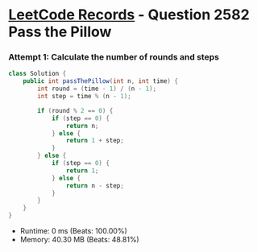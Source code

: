 # [LeetCode Records](../../README.md) - Question 2582 Pass the Pillow

### Attempt 1: Calculate the number of rounds and steps
```java
class Solution {
    public int passThePillow(int n, int time) {
        int round = (time - 1) / (n - 1);
        int step = time % (n - 1);

        if (round % 2 == 0) {
            if (step == 0) {
                return n;
            } else {
                return 1 + step;
            }
        } else {
            if (step == 0) {
                return 1;
            } else {
                return n - step;
            }
        }
    }
}
```
- Runtime: 0 ms (Beats: 100.00%)
- Memory: 40.30 MB (Beats: 48.81%)

<br>
